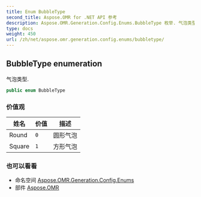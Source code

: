 ```yaml
---
title: Enum BubbleType
second_title: Aspose.OMR for .NET API 参考
description: Aspose.OMR.Generation.Config.Enums.BubbleType 枚举. 气泡类型.
type: docs
weight: 450
url: /zh/net/aspose.omr.generation.config.enums/bubbletype/
---
```

## BubbleType enumeration

气泡类型.

```csharp
public enum BubbleType
```

### 价值观

| 姓名 | 价值 | 描述 |
| --- | --- | --- |
| Round | `0` | 圆形气泡 |
| Square | `1` | 方形气泡 |

### 也可以看看

* 命名空间 [Aspose.OMR.Generation.Config.Enums](../../aspose.omr.generation.config.enums/)
* 部件 [Aspose.OMR](../../)


